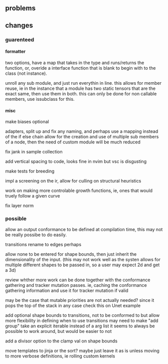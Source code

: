 ## problems

## changes
### guarenteed

#### formatter

two options, have a map that takes in the type and runs/returns the function, or,
overide a interface function that is blank to begin with to the class (not instance).

unroll any sub module, and just run everythin in line. this allows for member reuse, 
ie in the instance that a module has two static tensors that are the exact same, then use them in both.
this can only be done for non callable members, use issubclass for this.

#### misc

make biases optional

adapters, split up and fix any naming, and perhaps use a mapping instead of the if else chain
allow for the creation and use of multiple sub members of a node, then the need of custom module will be much reduced 

fix jank in sample collection

add vertical spacing to code, looks fine in nvim but vsc is disgusting

make tests for breeding

impl a screening on the ir, allow for culling on structural heuristics

work on making more controlable growth functions, ie, ones that would truely follow a given curve

fix layer norm

### possible

allow an output conformance to be defined at compilation time, this may not be really possibe to do easily.

transitions rename to edges perhaps

allow none to be entered for shape bounds, then just inherit the dimensionality of the input.
(this may not work well as the systen allows for multiple different shapes to be passed in, so a user may expect 2d and get a 3d)

review whther more work can be done together with the conformance gathering and tracker mutation passes.
ie, caching the conformance gathering information and use it for tracker mutation if valid

may be the case that mutable priorities are not actually needed? since it pops the top of the stack in any case
check this on Unet example

add optional shape bounds to transitions, not to be conformed to but allow more flexibility in defining when to use transitions
may need to make "add group" take an explicit iterable instead of a arg list
it seems to always be possible to work around, but would be easier to not

add a divisor option to the clamp val on shape bounds

move templates to jinja or the sort?
maybe just leave it as is unless moving to more verbose definitions, ie rolling custom kernels
